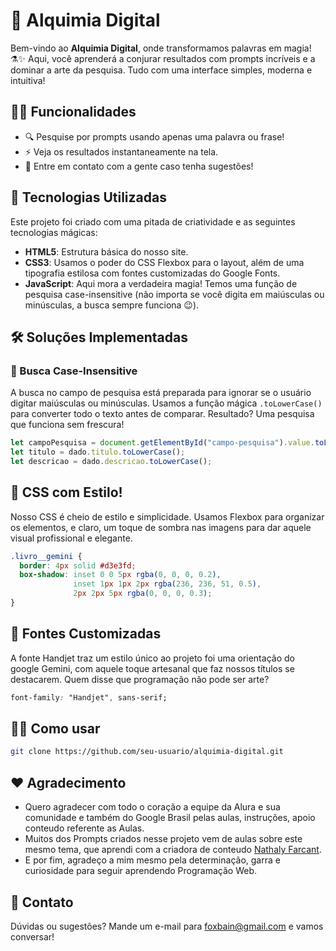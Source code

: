 # 🔮 Alquimia Digital

Bem-vindo ao **Alquimia Digital**, onde transformamos palavras em magia! ⚗️✨ Aqui, você aprenderá a conjurar resultados com prompts incríveis e a dominar a arte da pesquisa. Tudo com uma interface simples, moderna e intuitiva!

## 🧙‍♂️ Funcionalidades

- 🔍 Pesquise por prompts usando apenas uma palavra ou frase!
- ⚡ Veja os resultados instantaneamente na tela.
- 💌 Entre em contato com a gente caso tenha sugestões!

## 🚀 Tecnologias Utilizadas

Este projeto foi criado com uma pitada de criatividade e as seguintes tecnologias mágicas:

- **HTML5**: Estrutura básica do nosso site.
- **CSS3**: Usamos o poder do CSS Flexbox para o layout, além de uma tipografia estilosa com fontes customizadas do Google Fonts.
- **JavaScript**: Aqui mora a verdadeira magia! Temos uma função de pesquisa case-insensitive (não importa se você digita em maiúsculas ou minúsculas, a busca sempre funciona 😉).

## 🛠️ Soluções Implementadas

### 🔡 Busca Case-Insensitive
A busca no campo de pesquisa está preparada para ignorar se o usuário digitar maiúsculas ou minúsculas. Usamos a função mágica `.toLowerCase()` para converter todo o texto antes de comparar. Resultado? Uma pesquisa que funciona sem frescura!

```js
let campoPesquisa = document.getElementById("campo-pesquisa").value.toLowerCase();
let titulo = dado.titulo.toLowerCase();
let descricao = dado.descricao.toLowerCase();
```

## 💅 CSS com Estilo!
Nosso CSS é cheio de estilo e simplicidade. Usamos Flexbox para organizar os elementos, e claro, um toque de sombra nas imagens para dar aquele visual profissional e elegante.

```css
.livro__gemini {
  border: 4px solid #d3e3fd;
  box-shadow: inset 0 0 5px rgba(0, 0, 0, 0.2),
              inset 1px 1px 2px rgba(236, 236, 51, 0.5),
              2px 2px 5px rgba(0, 0, 0, 0.3);
}
```
## 🎨 Fontes Customizadas
A fonte Handjet traz um estilo único ao projeto foi uma orientação do google Gemini, com aquele toque artesanal que faz nossos títulos se destacarem. Quem disse que programação não pode ser arte?

```css
font-family: "Handjet", sans-serif;

```

## 👨‍💻 Como usar

```bash
git clone https://github.com/seu-usuario/alquimia-digital.git
```

## ❤ Agradecimento
- Quero agradecer com todo o coração a equipe da Alura e sua comunidade e também do Google Brasil pelas aulas, instruções, apoio conteudo referente as Aulas.
- Muitos dos Prompts criados nesse projeto vem de aulas sobre este mesmo tema, que aprendi com a criadora de conteudo [Nathaly Farcant](https://www.udemy.com/user/nathaly-farrajota-cantalice-2/).
- E por fim, agradeço a mim mesmo pela determinação, garra e curiosidade para seguir aprendendo Programação Web.

## 📧 Contato
Dúvidas ou sugestões? Mande um e-mail para foxbain@gmail.com e vamos conversar!